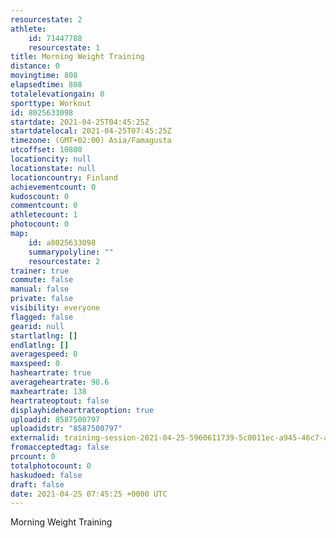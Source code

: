 ```yaml
---
resourcestate: 2
athlete:
    id: 71447788
    resourcestate: 1
title: Morning Weight Training
distance: 0
movingtime: 808
elapsedtime: 808
totalelevationgain: 0
sporttype: Workout
id: 8025633098
startdate: 2021-04-25T04:45:25Z
startdatelocal: 2021-04-25T07:45:25Z
timezone: (GMT+02:00) Asia/Famagusta
utcoffset: 10800
locationcity: null
locationstate: null
locationcountry: Finland
achievementcount: 0
kudoscount: 0
commentcount: 0
athletecount: 1
photocount: 0
map:
    id: a8025633098
    summarypolyline: ""
    resourcestate: 2
trainer: true
commute: false
manual: false
private: false
visibility: everyone
flagged: false
gearid: null
startlatlng: []
endlatlng: []
averagespeed: 0
maxspeed: 0
hasheartrate: true
averageheartrate: 98.6
maxheartrate: 138
heartrateoptout: false
displayhideheartrateoption: true
uploadid: 8587500797
uploadidstr: "8587500797"
externalid: training-session-2021-04-25-5960611739-5c0011ec-a945-46c7-a6f9-28dbaf0d785a.fit
fromacceptedtag: false
prcount: 0
totalphotocount: 0
haskudoed: false
draft: false
date: 2021-04-25 07:45:25 +0000 UTC
---
```

Morning Weight Training